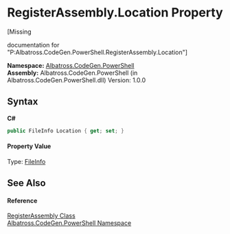 # RegisterAssembly.Location Property 
 

\[Missing <summary> documentation for "P:Albatross.CodeGen.PowerShell.RegisterAssembly.Location"\]

**Namespace:**&nbsp;<a href="73820E42.md">Albatross.CodeGen.PowerShell</a><br />**Assembly:**&nbsp;Albatross.CodeGen.PowerShell (in Albatross.CodeGen.PowerShell.dll) Version: 1.0.0

## Syntax

**C#**<br />
``` C#
public FileInfo Location { get; set; }
```


#### Property Value
Type: <a href="http://msdn2.microsoft.com/en-us/library/akth6b1k" target="_blank">FileInfo</a>

## See Also


#### Reference
<a href="5F06E40.md">RegisterAssembly Class</a><br /><a href="73820E42.md">Albatross.CodeGen.PowerShell Namespace</a><br />